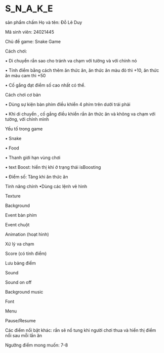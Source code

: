 # S_N_A_K_E
 sản phẩm chấm
 Họ và tên: Đỗ Lê Duy

Mã sinh viên: 24021445

Chủ đề game: Snake Game

Cách chơi:

• Di chuyển rắn sao cho tránh va chạm với tường và với chính nó

• Tính điểm bằng cách thêm ăn thức ăn, ăn thức ăn màu đỏ thì +10, ăn thức ăn màu cam thì +50

• Cố gắng đạt điểm số cao nhất có thể.

Cách chơi cơ bản

• Dùng sự kiện bàn phím điều khiển 4 phím trên dưới trái phải

• Khi di chuyển , cố gắng điều khiển rắn ăn thức ăn và không va chạm với tường, với chính mình

Yếu tố trong game

• Snake

• Food

• Thanh giới hạn vùng chơi

• text Boost: hiển thị khi ở trạng thái isBoosting

• Điểm số: Tăng khi ăn thức ăn

Tính năng chính •Dùng các lệnh vẽ hình

Texture

Background

Event bàn phím

Event chuột

Animation (hoạt hình)

Xử lý va chạm

Score (có tính điểm)

Lưu bảng điểm

Sound

Sound on off

Background music

Font

Menu

Pause/Resume

Các điểm nổi bật khác: rắn sẽ nổ tung khi người chơi thua và hiển thị điểm nổi sau mỗi lần ăn

Ngưỡng điểm mong muốn: 7-8
